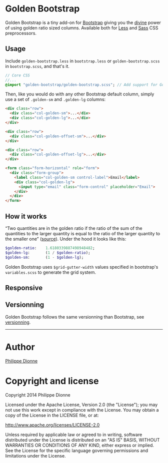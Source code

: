 # Golden Bootstrap
Golden Bootstrap is a tiny add-on for [Bootstrap](http://getbootstrap.com/) giving you the [divine](http://en.wikipedia.org/wiki/Sacred_geometry) power of using golden ratio sized columns. Available both for [Less](http://lesscss.org/) and [Sass](http://sass-lang.com/) CSS preprocessors.

## Usage
Include `golden-bootstrap.less` in `bootstrap.less` or `golden-bootstrap.scss` in `bootstrap.scss`, and that's it.

```sass
// Core CSS
//...
@import "golden-bootstrap/golden-bootstrap.scss"; // Add support for Golden Bootstrap
```
Then, like you would do with any other Bootstrap default column, simply use a set of `.golden-sm` and `.golden-lg` columns:

```html
<div class="row">
  <div class="col-golden-sm">...</div>
  <div class="col-golden-lg">...</div>
</div>
```

```html
<div class="row">
  <div class="col-golden-offset-sm">...</div>
</div>

<div class="row">
  <div class="col-golden-offset-lg">...</div>
</div>

<form class="form-horizontal" role="form">
  <div class="form-group">
    <label class="col-golden-sm control-label">Email</label>
    <div class="col-golden-lg">
      <input type="email" class="form-control" placeholder="Email">
    </div>
  </div>
</form>
```

## How it works
“Two quantities are in the golden ratio if the ratio of the sum of the quantities to the larger quantity is equal to the ratio of the larger quantity to the smaller one” ([source](http://en.wikipedia.org/wiki/Golden_ratio)). Under the hood it looks like this:

```sass
$golden-ratio:    1.6180339887498948482;
$golden-lg:       (1 / $golden-ratio);
$golden-sm:       (1 - $golden-lg);
```

Golden Bootstrap uses `$grid-gutter-width` values specified in bootstrap's `variables.scss` to generate the grid system.


## Responsive



## Versionning

Golden Bootstrap follows the same versionning than Bootstrap, see [versionning](https://github.com/twbs/bootstrap?source=c#versioning).


---

# Author
[Philippe Dionne](http://phildionne.com)

# Copyright and license

Copyright 2014 Philippe Dionne

Licensed under the Apache License, Version 2.0 (the "License"); you may not use this work except in compliance with the License. You may obtain a copy of the License in the LICENSE file, or at:

http://www.apache.org/licenses/LICENSE-2.0

Unless required by applicable law or agreed to in writing, software distributed under the License is distributed on an "AS IS" BASIS, WITHOUT WARRANTIES OR CONDITIONS OF ANY KIND, either express or implied. See the License for the specific language governing permissions and limitations under the License.
